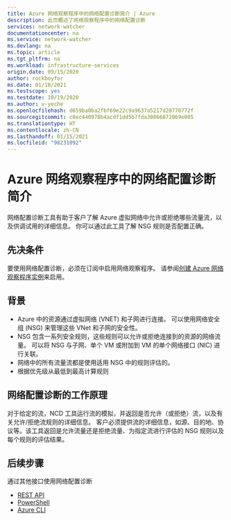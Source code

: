 ```yaml
---
title: Azure 网络观察程序中的网络配置诊断简介 | Azure
description: 此页概述了网络观察程序中的网络配置诊断
services: network-watcher
documentationcenter: na
ms.service: network-watcher
ms.devlang: na
ms.topic: article
ms.tgt_pltfrm: na
ms.workload: infrastructure-services
origin.date: 09/15/2020
author: rockboyfor
ms.date: 01/18/2021
ms.testscope: yes
ms.testdate: 10/19/2020
ms.author: v-yeche
ms.openlocfilehash: d659ba0ba2fbf69e22c9a9637a5217d20770772f
ms.sourcegitcommit: c8ec440978b4acdf1dd5b7fda30866872069e005
ms.translationtype: HT
ms.contentlocale: zh-CN
ms.lasthandoff: 01/15/2021
ms.locfileid: "98231092"
---
```

<!--Verified successfully on charactors only-->
# <a name="introduction-to-network-configuration-diagnostics-in-azure-network-watcher"></a>Azure 网络观察程序中的网络配置诊断简介

网络配置诊断工具有助于客户了解 Azure 虚拟网络中允许或拒绝哪些流量流，以及供调试用的详细信息。 你可以通过此工具了解 NSG 规则是否配置正确。 

## <a name="pre-requisites"></a>先决条件
要使用网络配置诊断，必须在订阅中启用网络观察程序。 请参阅[创建 Azure 网络观察程序实例](./network-watcher-create.md)来启用。

## <a name="background"></a>背景

- Azure 中的资源通过虚拟网络 (VNET) 和子网进行连接。 可以使用网络安全组 (NSG) 来管理这些 VNet 和子网的安全性。
- NSG 包含一系列安全规则，这些规则可以允许或拒绝连接到的资源的网络流量。 可以将 NSG 与子网、单个 VM 或附加到 VM 的单个网络接口 (NIC) 进行关联。 
- 网络中的所有流量流都是使用适用 NSG 中的规则评估的。
- 根据优先级从最低到最高计算规则 

## <a name="how-does-network-configuration-diagnostic-work"></a>网络配置诊断的工作原理 

对于给定的流，NCD 工具运行流的模拟，并返回是否允许（或拒绝）流，以及有关允许/拒绝流规则的详细信息。  客户必须提供流的详细信息，如源、目的地、协议等。该工具返回是允许流量还是拒绝流量、为指定流进行评估的 NSG 规则以及每个规则的评估结果。

## <a name="next-steps"></a>后续步骤

通过其他接口使用网络配置诊断
 - [REST API](https://docs.microsoft.com/rest/api/network-watcher/networkwatchers/getnetworkconfigurationdiagnostic)
 - [PowerShell](https://docs.microsoft.com/powershell/module/az.network/invoke-aznetworkwatchernetworkconfigurationdiagnostic?view=azps-4.6.1)
 - [Azure CLI](https://docs.azure.cn/cli/network/watcher#az_network_watcher_run_configuration_diagnostic)

<!-- Update_Description: update meta properties, wording update, update link -->